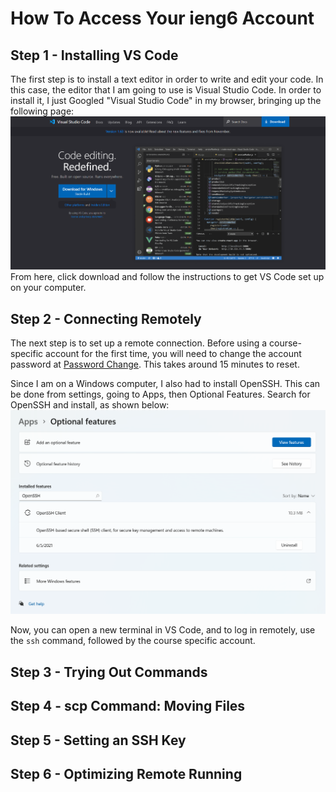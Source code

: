 # How To Access Your ieng6 Account 
## Step 1 - Installing VS Code
The first step is to install a text editor in order to write and edit your code. In this case, the editor that I am going to use is Visual Studio Code. In order to install it, I just Googled "Visual Studio Code" in my browser, bringing up the following page: 
![Image](vs-code.png)
From here, click download and follow the instructions to get VS Code set up on your computer. 

## Step 2 - Connecting Remotely
The next step is to set up a remote connection. Before using a course-specific account for the first time, you will need to change the account password at [Password Change](https://sdacs.ucsd.edu/~icc/index.php). This takes around 15 minutes to reset. 

Since I am on a Windows computer, I also had to install OpenSSH. This can be done from settings, going to Apps, then Optional Features. Search for OpenSSH and install, as shown below: 
![Image](openssh-install.png)

Now, you can open a new terminal in VS Code, and to log in remotely, use the `ssh` command, followed by the course specific account. 

## Step 3 - Trying Out Commands

## Step 4 - scp Command: Moving Files

## Step 5 - Setting an SSH Key

## Step 6 - Optimizing Remote Running